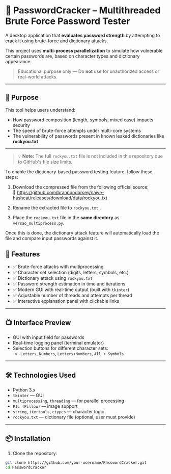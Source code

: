 # 🔐 PasswordCracker – Multithreaded Brute Force Password Tester

A desktop application that **evaluates password strength** by attempting to crack it using brute-force and dictionary attacks.

This project uses **multi-process parallelization** to simulate how vulnerable certain passwords are, based on character types and dictionary appearance.

> Educational purpose only — Do **not** use for unauthorized access or real-world attacks.

---

## 🎯 Purpose

This tool helps users understand:

- How password composition (length, symbols, mixed case) impacts security
- The speed of brute-force attempts under multi-core systems
- The vulnerability of passwords present in known leaked dictionaries like **rockyou.txt**

---
> 💡 **Note:** The full `rockyou.txt` file is not included in this repository due to GitHub's file size limits.

To enable the dictionary-based password testing feature, follow these steps:

1. Download the compressed file from the following official source:  
   🔗 https://github.com/brannondorsey/naive-hashcat/releases/download/data/rockyou.txt

2. Rename the extracted file to `rockyou.txt` .

3. Place the `rockyou.txt` file in the **same directory** as `versao_multiprocess.py`.

Once this is done, the dictionary attack feature will automatically load the file and compare input passwords against it.



## 🧠 Features

- ✅ Brute-force attacks with multiprocessing
- ✅ Character set selection (digits, letters, symbols, etc.)
- ✅ Dictionary attack using `rockyou.txt`
- ✅ Password strength estimation in time and iterations
- ✅ Modern GUI with real-time output (built with `tkinter`)
- ✅ Adjustable number of threads and attempts per thread
- ✅ Interactive explanation panel with clickable links

---

## 📺 Interface Preview

- GUI with input field for passwords
- Real-time logging panel (terminal emulator)
- Selection buttons for different character sets:
  - `Letters`, `Numbers`, `Letters+Numbers`, `All + Symbols`

---

## 🛠️ Technologies Used

- Python 3.x
- `tkinter` — GUI
- `multiprocessing`, `threading` — for parallel processing
- `PIL (Pillow)` — image support
- `string`, `itertools`, `ctypes` — character logic
- `rockyou.txt` — dictionary file (optional, user must provide)

---

## 📦 Installation

1. Clone the repository:

```bash
git clone https://github.com/your-username/PasswordCracker.git
cd PasswordCracker

